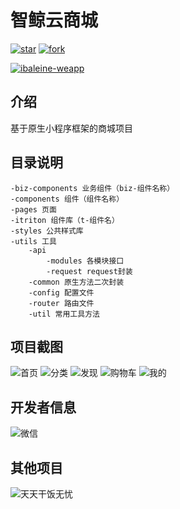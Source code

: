 # 智鲸云商城

[![star](https://gitee.com/ibaleine-open-source/ibaleine-weapp/badge/star.svg?theme=dark)](https://gitee.com/ibaleine-open-source/ibaleine-weapp/stargazers)
[![fork](https://gitee.com/ibaleine-open-source/ibaleine-weapp/badge/fork.svg?theme=dark)](https://gitee.com/ibaleine-open-source/ibaleine-weapp/members)

[![ibaleine-weapp](https://img.shields.io/static/v1?label=Github&message=ibaleine-weapp&color=orange)](https://github.com/icjs-cc/ibaleine-weapp.git)

## 介绍
基于原生小程序框架的商城项目

## 目录说明
```
-biz-components 业务组件（biz-组件名称）
-components 组件（组件名称）
-pages 页面
-itriton 组件库（t-组件名）
-styles 公共样式库
-utils 工具
	-api
		-modules 各模块接口
		-request request封装
	-common 原生方法二次封装
	-config 配置文件
	-router 路由文件
	-util 常用工具方法
```

## 项目截图
![首页](./screenshot/home.jpeg) 
![分类](./screenshot/classify.jpeg) 
![发现](./screenshot/discover.jpeg) 
![购物车](./screenshot/shopping-cart.jpeg) 
![我的](./screenshot/mine.jpeg) 

## 开发者信息
![微信](./images/common/qrcode.jpg) 

## 其他项目
![天天干饭无忧](./images/common/ttgfwy_weapp.jpg)
